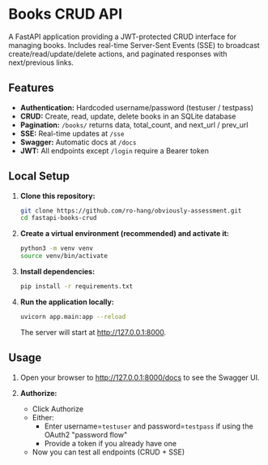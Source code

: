 # Books CRUD API

A FastAPI application providing a JWT-protected CRUD interface for managing books. Includes real-time Server-Sent Events (SSE) to broadcast create/read/update/delete actions, and paginated responses with next/previous links.

## Features

- **Authentication:** Hardcoded username/password (testuser / testpass)
- **CRUD:** Create, read, update, delete books in an SQLite database
- **Pagination:** `/books/` returns data, total_count, and next_url / prev_url
- **SSE:** Real-time updates at `/sse`
- **Swagger:** Automatic docs at `/docs`
- **JWT:** All endpoints except `/login` require a Bearer token

## Local Setup

1. **Clone this repository:**
   ```bash
   git clone https://github.com/ro-hang/obviously-assessment.git
   cd fastapi-books-crud
   ```

2. **Create a virtual environment (recommended) and activate it:**
   ```bash
   python3 -m venv venv
   source venv/bin/activate
   ```

3. **Install dependencies:**
   ```bash
   pip install -r requirements.txt
   ```

4. **Run the application locally:**
   ```bash
   uvicorn app.main:app --reload
   ```

   The server will start at http://127.0.0.1:8000.

## Usage

1. Open your browser to http://127.0.0.1:8000/docs to see the Swagger UI.

2. **Authorize:**
   - Click Authorize
   - Either:
     - Enter username=`testuser` and password=`testpass` if using the OAuth2 "password flow"
     - Provide a token if you already have one
   - Now you can test all endpoints (CRUD + SSE)